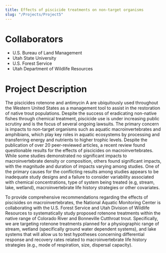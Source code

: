 ```yaml
---
title: Effects of piscicide treatments on non-target organisms
slug: "/Projects/Project5"
---
```


# Collaborators

- U.S. Bureau of Land Management
- Utah State University
- U.S. Forest Service
- Utah Department of Wildlife Resources

# Project Description

The piscicides rotenone and antimycin A are ubiquitously used throughout the Western United States as a management tool to assist in the restoration of native trout populations. Despite the success of eradicating non-native fishes through chemical treatment, piscicide use is under increasing public scrutiny and is the focus of several ongoing lawsuits. The primary concern is impacts to non-target organisms such as aquatic macroinvertebrates and amphibians, which play key roles in aquatic ecosystems by processing and transferring energy and nutrients to higher trophic levels. Despite the publication of over 20 peer-reviewed articles, a recent review found questionable results for the effects of piscicides on macroinvertebrates. While some studies demonstrated no significant impacts to macroinvertebrate density or composition, others found significant impacts, with the magnitude and duration of impacts varying among studies. One of the primary causes for the conflicting results among studies appears to be inadequate study designs and a failure to consider variability associated with chemical concentrations, type of system being treated (e.g, stream, lake, wetland), macroinvertebrate life history strategies or other covariates.

To provide comprehensive recommendations regarding the effects of piscisides on macroinvertebrates, the National Aquatic Monitoring Center is collaborating with the U.S. Forest Service and Utah Division of Wildlife Resources to systematically study proposed rotenone treatments within the native range of Colorado River and Bonneville Cutthroat trout. Specifically, we are targeting rotenone treatments planned for a physiographic range of stream, wetland (specifically ground water dependent systems), and lake systems that will allow us to test hypotheses concerning differential response and recovery rates related to macroinvertebrate life history strategies (e.g., mode of respiration, size, dispersal capacity).